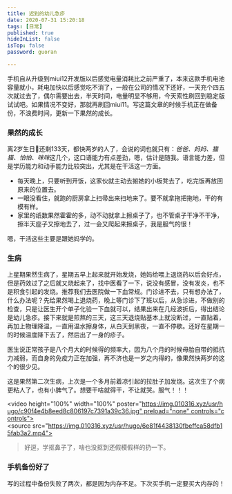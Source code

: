 ```yaml
---
title: 迟到的幼儿急疹
date: 2020-07-31 15:20:18
tags: [日常]
published: true
hideInList: false
isTop: false
password: guoran

---
```

手机自从升级到miui12开发版以后感觉电量消耗比之前严重了，本来这款手机电池容量就小，耗电加快以后感觉吃不消了，一般在公司的情况下还好，一天充个四五次就过去了，偶尔需要出去，半天时间，电量明显不够用，今天索性刷回到稳定版试试吧。如果情况不变好，那就再刷回miui11。写这篇文章的时候手机正在做备份，不浪费时间，更新一下果然的成长。

### 果然的成长

离2岁生日🎂还剩133天，都快两岁的人了，会说的词也就只有：*爸爸、妈妈、猫猫、怕怕、咪咪*这几个，这口语能力有点差劲，嗯，估计是随我。语言能力差，但是学历能力和动手能力比较突出，尤其是在干活这一方面。

- 每天晚上，只要听到开饭，这家伙就主动去搬她的小板凳去了，吃完饭再放回原来的位置去。
- 一眼没看住，就跑的厨房拿上扫帚出来扫地来了。要不就拿拖把拖地，干的有模有样。
- 家里的纸数果然霍霍的多，动不动就拿上擦桌子了，也不管桌子干净不干净，擦半天座子又擦地去了，过一会又爬起来擦桌子，我是服气的很！

嗯，干活这些主要是跟她妈学的。

### 生病

上星期果然生病了，星期五早上起来就开始发烧，她妈给喂上退烧药以后会好点，但是药效过了之后就又烧起来了，找中医看了一下，说没有感冒，没有发炎，也不是积食引起的发烧。推荐我们去医院做一下血常规。门诊进不去，只有想办法了，什么办法呢？先给果然喝上退烧药，晚上等门诊下了班以后，从急诊进，不做别的检查，只是让医生开个单子化验一下血就可以，结果出来在几经波折后，得出结论是幼儿急疹。接下来就是煎熬的三天，这三天退烧贴基本上就没断过，一直贴着，再加上物理降温，一直用温水擦身体，从白天到黑夜，一直不停歇。还好在星期一的时候温度降下去了，然后出了一身的疹子。

医生说正常孩子是八个月大的时候得的频率大，因为八个月的时候母胎自带的抵抗力减弱，而自身的免疫力正在加强，再不济也是一岁之内得的，像果然快两岁的这个的很少见。

这是果然第二次生病，上次是一个多月前着凉引起的拉肚子加发烧。这次生了个病更粘人了，也有小脾气了。想要干啥就得干，不让就哭。服气！！！

<video height="100%" width="100%" poster="https://img.010316.xyz/usr/hugo/c90f4e4b8eed8c806197c7391a39c36.jpg" preload="none" controls="controls"><source src="https://img.010316.xyz/usr/hugo/6e81f4438130fbeffca58dfb15fab3a2.mp4"></video>
> 好逗，学抠鼻子了，啥也没抠到还假模假样的扔一下。

### 手机备份好了

写的过程中备份失败了两次，都是因为内存不足。下次买手机一定要买大内存的！